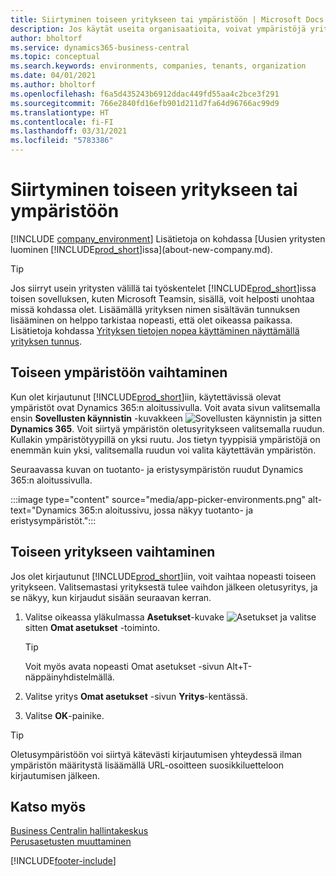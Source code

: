 ```yaml
---
title: Siirtyminen toiseen yritykseen tai ympäristöön | Microsoft Docs
description: Jos käytät useita organisaatioita, voivat ympäristöjä yrityksiä nopeasti.
author: bholtorf
ms.service: dynamics365-business-central
ms.topic: conceptual
ms.search.keywords: environments, companies, tenants, organization
ms.date: 04/01/2021
ms.author: bholtorf
ms.openlocfilehash: f6a5d435243b6912ddac449fd55aa4c2bce3f291
ms.sourcegitcommit: 766e2840fd16efb901d211d7fa64d96766ac99d9
ms.translationtype: HT
ms.contentlocale: fi-FI
ms.lasthandoff: 03/31/2021
ms.locfileid: "5783386"
---
```

# <a name="switching-to-another-company-or-environment"></a>Siirtyminen toiseen yritykseen tai ympäristöön

[!INCLUDE [company_environment](includes/company_environment.md)] Lisätietoja on kohdassa [Uusien yritysten luominen [!INCLUDE[prod_short](includes/prod_short.md)]issa](about-new-company.md).  

> [!TIP]
> Jos siirryt usein yritysten välillä tai työskentelet [!INCLUDE[prod_short](includes/prod_short.md)]issa toisen sovelluksen, kuten Microsoft Teamsin, sisällä, voit helposti unohtaa missä kohdassa olet. Lisäämällä yrityksen nimen sisältävän tunnuksen lisääminen on helppo tarkistaa nopeasti, että olet oikeassa paikassa. Lisätietoja kohdassa [Yrityksen tietojen nopea käyttäminen näyttämällä yrityksen tunnus](ui-change-basic-settings.md#badge).

## <a name="switch-to-another-environment"></a>Toiseen ympäristöön vaihtaminen

Kun olet kirjautunut [!INCLUDE[prod_short](includes/prod_short.md)]iin, käytettävissä olevat ympäristöt ovat Dynamics 365:n aloitussivulla. Voit avata sivun valitsemalla ensin **Sovellusten käynnistin** -kuvakkeen ![Sovellusten käynnistin](media/app-launcher-icon.png "Sovelluksen käynnistimen avulla voi käyttää myös muita ominaisuuksia") ja sitten **Dynamics 365**. Voit siirtyä ympäristön oletusyritykseen valitsemalla ruudun. Kullakin ympäristötyypillä on yksi ruutu. Jos tietyn tyyppisiä ympäristöjä on enemmän kuin yksi, valitsemalla ruudun voi valita käytettävän ympäristön.

Seuraavassa kuvan on tuotanto- ja eristysympäristön ruudut Dynamics 365:n aloitussivulla.

:::image type="content" source="media/app-picker-environments.png" alt-text="Dynamics 365:n aloitussivu, jossa näkyy tuotanto- ja eristysympäristöt.":::

## <a name="switch-to-another-company"></a>Toiseen yritykseen vaihtaminen

Jos olet kirjautunut [!INCLUDE[prod_short](includes/prod_short.md)]iin, voit vaihtaa nopeasti toiseen yritykseen. Valitsemastasi yrityksestä tulee vaihdon jälkeen oletusyritys, ja se näkyy, kun kirjaudut sisään seuraavan kerran.

1. Valitse oikeassa yläkulmassa **Asetukset**-kuvake ![Asetukset](media/ui-experience/settings_icon_small.png "Roolikeskuksen Asetukset-kuvake") ja valitse sitten **Omat asetukset** -toiminto.

    > [!TIP]
    > Voit myös avata nopeasti Omat asetukset -sivun Alt+T-näppäinyhdistelmällä.

2. Valitse yritys **Omat asetukset** -sivun **Yritys**-kentässä.  
3. Valitse **OK**-painike.

> [!TIP]
> Oletusympäristöön voi siirtyä kätevästi kirjautumisen yhteydessä ilman ympäristön määritystä lisäämällä URL-osoitteen suosikkiluetteloon kirjautumisen jälkeen.

## <a name="see-also"></a>Katso myös

[Business Centralin hallintakeskus](/dynamics365/business-central/dev-itpro/administration/tenant-admin-center)  
[Perusasetusten muuttaminen](ui-change-basic-settings.md)  


[!INCLUDE[footer-include](includes/footer-banner.md)]